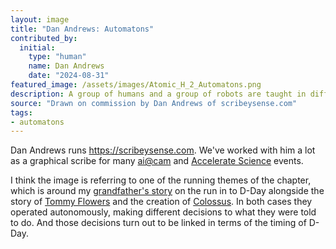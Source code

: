 ```yaml
---
layout: image
title: "Dan Andrews: Automatons"
contributed_by:
  initial:
    type: "human"
    name: Dan Andrews
    date: "2024-08-31"
featured_image: /assets/images/Atomic_H_2_Automatons.png
description: A group of humans and a group of robots are taught in different ways
source: "Drawn on commission by Dan Andrews of scribeysense.com"
tags:
- automatons
---
```


Dan Andrews runs <https://scribeysense.com>. We've worked with him a lot as a graphical scribe for many [ai@cam](https://ai.cam.ac.uk) and [Accelerate Science](https://science.ai.cam.ac.uk) events. 


I think the image is referring to one of the running themes of the chapter, which is around my [grandfather's story](people/fred-lawrence) on the run in to D-Day alongside the story of [Tommy Flowers](people/tommy-flowers) and the creation of [Colossus](technology/colossus). In both cases they operated autonomously, making different decisions to what they were told to do. And those decisions turn out to be linked in terms of the timing of D-Day.
